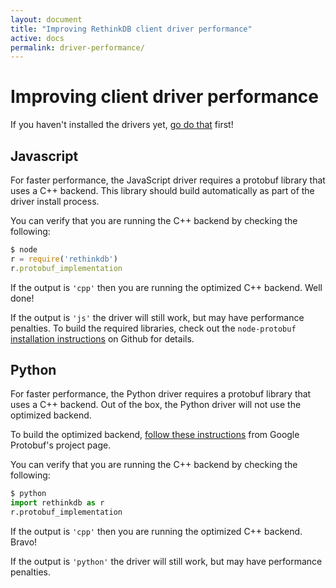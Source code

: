 ```yaml
---
layout: document
title: "Improving RethinkDB client driver performance"
active: docs
permalink: driver-performance/
---
```

# Improving client driver performance #

If you haven't installed the drivers yet, [go do that](/docs/guides/drivers) first!

## Javascript ##

For faster performance, the JavaScript driver requires a protobuf library that
uses a C++ backend. This library should build automatically as part of the
driver install process.

You can verify that you are running the C++ backend by checking the following:

```javascript
$ node
r = require('rethinkdb')
r.protobuf_implementation
```
If the output is `'cpp'` then you are running the optimized C++ backend. Well done!

If the output is `'js'` the driver will still work, but may have performance
penalties. To build the required libraries, check out the `node-protobuf`
[installation instructions](https://github.com/fuwaneko/node-protobuf) on
Github for details.

## Python ##

For faster performance, the Python driver requires a protobuf library that
uses a C++ backend. Out of the box, the Python driver will not use the
optimized backend. 

To build the optimized backend, [follow these
instructions](https://code.google.com/p/protobuf/source/browse/trunk/python/README.txt?r=388#78)
from Google Protobuf's project page.

You can verify that you are running the C++ backend by checking the following:

```py
$ python
import rethinkdb as r
r.protobuf_implementation
```
If the output is `'cpp'` then you are running the optimized C++ backend. Bravo! 

If the output is `'python'` the driver will still work, but may have performance
penalties. 
